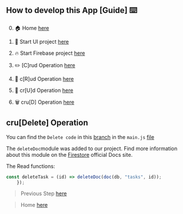 ## How to develop this App [Guide] :keyboard:	

0.  :house: Home [here](/README.md)

1.  :checkered_flag: Start UI project [here](/00starterfiles.md)
2.  :fire: Start Firebase project [here](/01firebase.md)
3.  :pencil2:	[C]rud Operation [here](/02create.md)
4.  :notebook:	c[R]ud Operation [here](/03read.md)
5.  :memo: cr[U]d Operation [here](/04update.md)
6.  :wastebasket:	cru[D] Operation [here](/05delete.md)

## cru[Delete] Operation

You can find the `Delete code` in this [branch](https://github.com/carobarreirov/crud-firebase/tree/delete) in the `main.js` [file](https://github.com/carobarreirov/crud-firebase/blob/delete/main.js)

The `deleteDoc`module was added to our project.
Find more information about this module on the [Firestore](https://firebase.google.com/docs/firestore/manage-data/delete-data#delete_documents) official Docs site.

The Read functions:

```javascript
const deleteTask = (id) => deleteDoc(doc(db, "tasks", id));
    });
```

> Previous Step [here](/04update.md)

> Home [here](/README.md)
